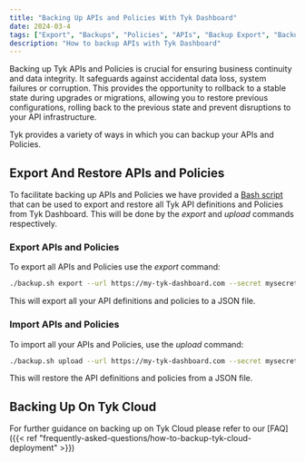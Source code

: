```yaml
---
title: "Backing Up APIs and Policies With Tyk Dashboard"
date: 2024-03-4
tags: ["Export", "Backups", "Policies", "APIs", "Backup Export", "Backup APIs"]
description: "How to backup APIs with Tyk Dashboard"
---
```


Backing up Tyk APIs and Policies is crucial for ensuring business continuity and data integrity. It safeguards against accidental data loss, system failures or corruption. This provides the opportunity to rollback to a stable state during upgrades or migrations, allowing you to restore previous configurations, rolling back to the previous state and prevent disruptions to your API infrastructure.

Tyk provides a variety of ways in which you can backup your APIs and Policies.

## Export And Restore APIs and Policies

To facilitate backing up APIs and Policies we have provided a [Bash script](https://github.com/TykTechnologies/backup_apis) that can be used to export and restore all Tyk API definitions and Policies from Tyk Dashboard. This will be done by the *export* and *upload* commands respectively.

### Export APIs and Policies

To export all APIs and Policies use the *export* command:

```bash
./backup.sh export --url https://my-tyk-dashboard.com --secret mysecretkey --output policies-and-apis.json
```

This will export all your API definitions and policies to a JSON file.

### Import APIs and Policies

To import all your APIs and Policies, use the *upload* command:

```bash
./backup.sh upload --url https://my-tyk-dashboard.com --secret mysecretkey --file policies-and-apis.json
```

This will restore the API definitions and policies from a JSON file.

## Backing Up On Tyk Cloud

For further guidance on backing up on Tyk Cloud please refer to our [FAQ]({{< ref "frequently-asked-questions/how-to-backup-tyk-cloud-deployment" >}})

